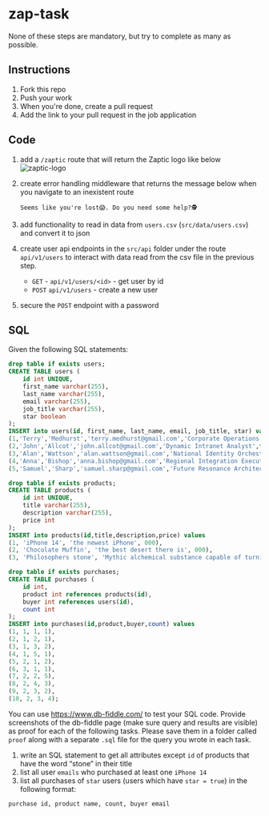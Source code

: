 # zap-task

None of these steps are mandatory, but try to complete as many as possible.

## Instructions

1. Fork this repo
2. Push your work
3. When you're done, create a pull request
4. Add the link to your pull request in the job application

## Code

1. add a `/zaptic` route that will return the Zaptic logo like below
![zaptic-logo](docs/zaptic_route.jpg)


2. create error handling middleware that returns the message below when you navigate to an inexistent route

    `Seems like you're lost😱. Do you need some help?🕵️`

3. add functionality to read in data from `users.csv` (`src/data/users.csv`) and convert it to json


4. create user api endpoints in the `src/api` folder under the route `api/v1/users` to interact with data read from the csv file in the previous step.
   - `GET` - `api/v1/users/<id>` - get user by id
   - `POST` `api/v1/users` - create a new user


5. secure the `POST` endpoint with a password


## SQL

Given the following SQL statements:

```sql
drop table if exists users;
CREATE TABLE users (
    id int UNIQUE,
    first_name varchar(255),
    last_name varchar(255),
    email varchar(255),
    job_title varchar(255),
    star boolean
);
INSERT into users(id, first_name, last_name, email, job_title, star) values
(1,'Terry','Medhurst','terry.medhurst@gmail.com','Corporate Operations Engineer',false),
(2,'John','Allcot','john.allcot@gmail.com','Dynamic Intranet Analyst',false),
(3,'Alan','Wattson','alan.wattson@gmail.com','National Identity Orchestrator',true),
(4,'Anna','Bishop','anna.bishop@gmail.com','Regional Integration Executive',false),
(5,'Samuel','Sharp','samuel.sharp@gmail.com','Future Resonance Architect',false);

drop table if exists products;
CREATE TABLE products (
    id int UNIQUE,
    title varchar(255),
    description varchar(255),
    price int
);
INSERT into products(id,title,description,price) values 
(1, 'iPhone 14', 'the newest iPhone', 000), 
(2, 'Chocolate Muffin', 'the best desert there is', 000),
(3, 'Philosophers stone', 'Mythic alchemical substance capable of turning base metals such as mercury into gold', 9999);

drop table if exists purchases;
CREATE TABLE purchases (
    id int,
    product int references products(id),
    buyer int references users(id),
    count int
);
INSERT into purchases(id,product,buyer,count) values 
(1, 1, 1, 1),
(2, 1, 2, 1),
(3, 1, 3, 2),
(4, 1, 5, 1),
(5, 2, 1, 2),
(6, 3, 1, 1),
(7, 2, 2, 5),
(8, 2, 4, 3),
(9, 2, 3, 2),
(10, 2, 3, 4);

```

You can use https://www.db-fiddle.com/ to test your SQL code.
Provide screenshots of the db-fiddle page (make sure query and results are visible) as proof for each of the following tasks. Please save them in a folder called `proof` along with a separate `.sql` file for the query you wrote in each task.

1. write an SQL statement to get all attributes except `id` of products that have the word “stone” in their title
2. list all user `emails` who purchased at least one `iPhone 14`
3. list all purchases of `star` users (users which have `star = true`) in the following format:
```
purchase id, product name, count, buyer email
```